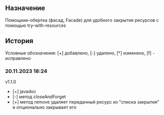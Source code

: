 ## Назначение
Помощник-обертка (фасад, Facade) для удобного закрытия ресурсов с помощью try-with-resources
## История
Условные обозначения: [+] добавлено, [-] удалено, [*] изменено, [f] - исправлено
### 20.11.2023 18:24
v1.1.0
  - [+] javadoc
  - [-] метод closeAndForget
  - [+] метод remove удаляет переданный ресурс из "списка закрытия" и опционально закрывает его
